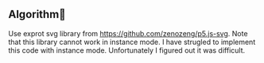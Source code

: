## Algorithm
Use exprot svg library from https://github.com/zenozeng/p5.js-svg.
Note that this library cannot work in instance mode.
I have strugled to implement this code with instance mode.
Unfortunately I figured out it was difficult.
